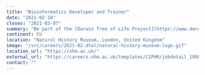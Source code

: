 ```yaml
---
title: "Bioinformatics Developer and Trainer"
date: "2021-02-18"
closes: "2021-03-07"
summary: "Be part of the [Darwin Tree of Life Project](https://www.darwintreeoflife.org/) to sequence all UK eukaryote species, and work with 100s of [Natural History Museum](https://nhm.ac.uk/) scientists"
continent: EU
location: "Natural History Museum, London, United Kingdom"
image: "/src/careers/2021-02-dtol/natural-history-museum-logo.gif"
location_url: "https://nhm.ac.uk/"
external_url: "https://careers.nhm.ac.uk/templates/CIPHR/jobdetail_1998.aspx"
contact: ""
---
```


